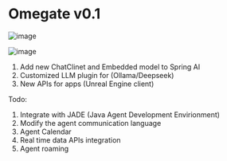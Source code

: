 # Omegate v0.1


![image](https://github.com/user-attachments/assets/06d721a2-7a50-433a-a191-dd67c5fd6e11)


![image](https://github.com/user-attachments/assets/5c5ccea0-cdba-47bb-ba1b-51dcc8b5ff4f)


1. Add new ChatClinet and Embedded model to Spring AI
2. Customized LLM plugin for (Ollama/Deepseek)
3. New APIs for apps (Unreal Engine client)

Todo:
1. Integrate with JADE (Java Agent Development Envirionment)
2. Modify the agent communication language
3. Agent Calendar
4. Real time data APIs integration
5. Agent roaming 
